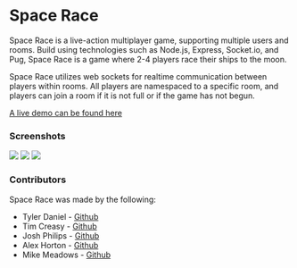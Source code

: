 # Space Race

Space Race is a live-action multiplayer game, supporting multiple users and rooms.  Build using technologies such as Node.js, Express, Socket.io, and Pug, Space Race is a game where 2-4 players race their ships to the moon.

Space Race utilizes web sockets for realtime communication between players within rooms. All players are namespaced to a specific room, and players can join a room if it is not full or if the game has not begun.

[A live demo can be found here](https://space-race-.herokuapp.com/)

### Screenshots

![](http://i.imgur.com/VFxwmKb.png)
![](http://i.imgur.com/bcL6vW4.png)
![](http://i.imgur.com/OH66aSZ.png)

### Contributors

Space Race was made by the following:
- Tyler Daniel - [Github](https://github.com/iamtylerd)
- Tim Creasy - [Github](https://github.com/timcreasy)
- Josh Philips - [Github](https://github.com/jmphilips)
- Alex Horton - [Github](https://github.com/alexhortonmusic)
- Mike Meadows - [Github](https://github.com/mmeadow3)
